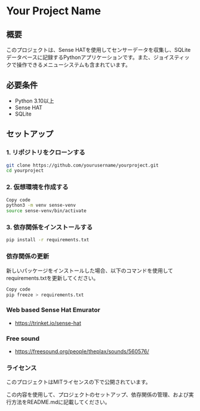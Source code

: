 # Your Project Name

## 概要
このプロジェクトは、Sense HATを使用してセンサーデータを収集し、SQLiteデータベースに記録するPythonアプリケーションです。また、ジョイスティックで操作できるメニューシステムも含まれています。

## 必要条件
- Python 3.10以上
- Sense HAT
- SQLite

## セットアップ

### 1. リポジトリをクローンする

```bash
git clone https://github.com/yourusername/yourproject.git
cd yourproject
```

### 2. 仮想環境を作成する

```bash
Copy code
python3 -m venv sense-venv
source sense-venv/bin/activate
```

### 3. 依存関係をインストールする

```bash
pip install -r requirements.txt
```

### 依存関係の更新

新しいパッケージをインストールした場合、以下のコマンドを使用してrequirements.txtを更新してください。

```bash
Copy code
pip freeze > requirements.txt
```

### Web based Sense Hat Emurator

* <https://trinket.io/sense-hat>

### Free sound

* <https://freesound.org/people/theplax/sounds/560576/>

### ライセンス

このプロジェクトはMITライセンスの下で公開されています。

この内容を使用して、プロジェクトのセットアップ、依存関係の管理、および実行方法をREADME.mdに記載してください。

